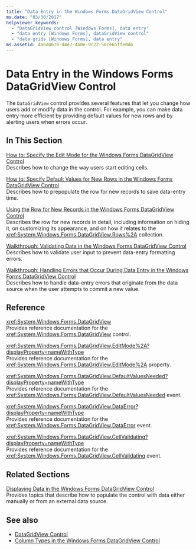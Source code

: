 ```yaml
---
title: "Data Entry in the Windows Forms DataGridView Control"
ms.date: "03/30/2017"
helpviewer_keywords: 
  - "DataGridView control [Windows Forms], data entry"
  - "data entry [Windows Forms], dataGridView control"
  - "data grids [Windows Forms], data entry"
ms.assetid: 4a6d4676-d4e7-4b0e-9c22-50ce65ffe0d6
---
```

# Data Entry in the Windows Forms DataGridView Control
The `DataGridView` control provides several features that let you change how users add or modify data in the control. For example, you can make data entry more efficient by providing default values for new rows and by alerting users when errors occur.  
  
## In This Section  
 [How to: Specify the Edit Mode for the Windows Forms DataGridView Control](how-to-specify-the-edit-mode-for-the-windows-forms-datagridview-control.md)  
 Describes how to change the way users start editing cells.  
  
 [How to: Specify Default Values for New Rows in the Windows Forms DataGridView Control](specify-default-values-for-new-rows-in-the-datagrid.md)  
 Describes how to prepopulate the row for new records to save data-entry time.  
  
 [Using the Row for New Records in the Windows Forms DataGridView Control](using-the-row-for-new-records-in-the-windows-forms-datagridview-control.md)  
 Describes the row for new records in detail, including information on hiding it, on customizing its appearance, and on how it relates to the <xref:System.Windows.Forms.DataGridView.Rows%2A> collection.  
  
 [Walkthrough: Validating Data in the Windows Forms DataGridView Control](walkthrough-validating-data-in-the-windows-forms-datagridview-control.md)  
 Describes how to validate user input to prevent data-entry formatting errors.  
  
 [Walkthrough: Handling Errors that Occur During Data Entry in the Windows Forms DataGridView Control](handling-errors-that-occur-during-data-entry-in-the-datagrid.md)  
 Describes how to handle data-entry errors that originate from the data source when the user attempts to commit a new value.  
  
## Reference  
 <xref:System.Windows.Forms.DataGridView>  
 Provides reference documentation for the <xref:System.Windows.Forms.DataGridView> control.  
  
 <xref:System.Windows.Forms.DataGridView.EditMode%2A?displayProperty=nameWithType>  
 Provides reference documentation for the <xref:System.Windows.Forms.DataGridView.EditMode%2A> property.  
  
 <xref:System.Windows.Forms.DataGridView.DefaultValuesNeeded?displayProperty=nameWithType>  
 Provides reference documentation for the <xref:System.Windows.Forms.DataGridView.DefaultValuesNeeded> event.  
  
 <xref:System.Windows.Forms.DataGridView.DataError?displayProperty=nameWithType>  
 Provides reference documentation for the <xref:System.Windows.Forms.DataGridView.DataError> event.  
  
 <xref:System.Windows.Forms.DataGridView.CellValidating?displayProperty=nameWithType>  
 Provides reference documentation for the <xref:System.Windows.Forms.DataGridView.CellValidating> event.  
  
## Related Sections  
 [Displaying Data in the Windows Forms DataGridView Control](displaying-data-in-the-windows-forms-datagridview-control.md)  
 Provides topics that describe how to populate the control with data either manually or from an external data source.  
  
## See also
- [DataGridView Control](datagridview-control-windows-forms.md)
- [Column Types in the Windows Forms DataGridView Control](column-types-in-the-windows-forms-datagridview-control.md)
